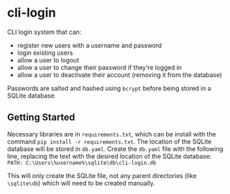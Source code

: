 # cli-login

CLI login system that can:
- register new users with a username and password
- login existing users
- allow a user to logout
- allow a user to change their password if they're logged in
- allow a user to deactivate their account (removing it from the database)

Passwords are salted and hashed using `bcrypt` before being stored in a SQLite database.

## Getting Started
Necessary libraries are in `requirements.txt`, which can be install with the command `pip install -r requirements.txt`. The location of the SQLite database will be stored in `db.yaml`. Create the `db.yaml` file with the following line, replacing the text with the desired location of the SQLite database: `PATH: C:\Users\%username%\sqlite\db\cli-login.db`

This will only create the SQLite file, not any parent directories (like `\sqlite\db`) which will need to be created manually.
